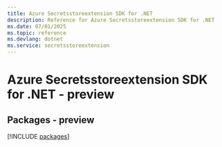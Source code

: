 ```yaml
---
title: Azure Secretsstoreextension SDK for .NET
description: Reference for Azure Secretsstoreextension SDK for .NET
ms.date: 07/01/2025
ms.topic: reference
ms.devlang: dotnet
ms.service: secretsstoreextension
---
```

# Azure Secretsstoreextension SDK for .NET - preview
## Packages - preview
[!INCLUDE [packages](secretsstoreextension-index.md)]